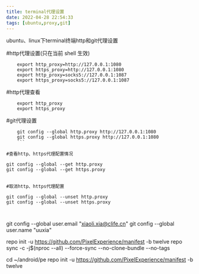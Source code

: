 ```yaml
---
title: terminal代理设置
date: 2022-04-28 22:54:33
tags: [ubuntu,proxy,git]
---
```


ubuntu、linux下terminal终端http和git代理设置

<!--more-->


#http代理设置(只在当前 shell 生效)
```
	export http_proxy=http://127.0.0.1:1080
	export https_proxy=http://127.0.0.1:1080
	export http_proxy=socks5://127.0.0.1:1087
	export https_proxy=socks5://127.0.0.1:1087
```

#http代理查看
```
	export http_proxy
	export https_proxy
```
#git代理设置
```
	git config --global http.proxy http://127.0.0.1:1080
	git config --global https.proxy http://127.0.0.1:1080
	```

#查看http、https代理配置情况
```
	git config --global --get http.proxy
	git config --global --get https.proxy
```
	
#取消http、https代理配置
```
	git config --global --unset http.proxy
	git config --global --unset https.proxy
```


```

git config --global user.email "xiaoli.xia@clife.cn"
git config --global user.name "uuxia"

repo init -u https://github.com/PixelExperience/manifest -b twelve
repo sync -c -j$(nproc --all) --force-sync --no-clone-bundle --no-tags

cd ~/android/pe
repo init -u https://github.com/PixelExperience/manifest -b twelve

```